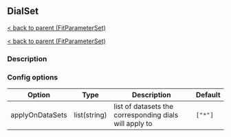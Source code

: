 ## DialSet

[< back to parent (FitParameterSet)](./FitParameterSet.md)

[< back to parent (FitParameterSet)](./FitParameter.md)

### Description

### Config options

| Option          | Type         | Description                                            | Default |
|-----------------|--------------|--------------------------------------------------------|---------|
| applyOnDataSets | list(string) | list of datasets the corresponding dials will apply to | `["*"]` |
